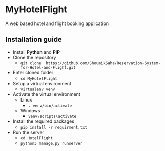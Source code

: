 # MyHotelFlight
A web based hotel and flight booking application

## Installation guide 
  * Install __Python__ and __PIP__
  * Clone the repository
    * ```git clone  https://github.com/ShoumikSaha/Reservation-System-for-Hotel-and-Flight.git```
  * Enter cloned folder
    * ```cd MyHotelFlight```
  * Setup a virtual environment
    * ```virtualenv venv```
  * Activate the virtual environment
    * Linux
      * ```. venv/bin/activate```
    * Windows
      * ```venv\scripts\activate``` 
  * Install the required packages
    * ```pip install -r requirment.txt```
  * Run the server
    * ```cd HotelFlight```
    * ```python3 manage.py runserver```
